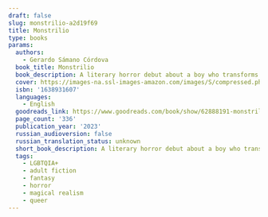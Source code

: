 ```yaml
---
draft: false
slug: monstrilio-a2d19f69
title: Monstrilio
type: books
params:
  authors:
    - Gerardo Sámano Córdova
  book_title: Monstrilio
  book_description: A literary horror debut about a boy who transforms into a monster, a monster who tries to be a man, and the people who love him in every form he takesGrieving mother Magos cuts out a piece of her deceased eleven-year-old son Santiago’s lung. Acting on fierce maternal instinct and the dubious logic of an old folktale, she nurtures the lung until it gains sentience, growing into the carnivorous little Monstrilio she keeps hidden within the walls of her family’s decaying Mexico City estate. Eventually, Monstrilio begins to resemble the Santiago he once was, but his innate impulses—though curbed by his biological and chosen family’s communal care—threaten to destroy this fragile second chance at life.A thought-provoking meditation on grief, acceptance, and the monstrous sides of love and loyalty, Gerardo Sámano Córdova blends bold imagination and evocative prose with deep emotional rigor. Told in four acts that span the globe from Brooklyn to Berlin,Monstriliooffers, with uncanny clarity, a cathartic and precise portrait of being human.
  cover: https://images-na.ssl-images-amazon.com/images/S/compressed.photo.goodreads.com/books/1664985853i/62888191.jpg
  isbn: '1638931607'
  languages:
    - English
  goodreads_link: https://www.goodreads.com/book/show/62888191-monstrilio
  page_count: '336'
  publication_year: '2023'
  russian_audioversion: false
  russian_translation_status: unknown
  short_book_description: A literary horror debut about a boy who transforms into a monster, a monster who tries to be a man, and the people who love him in every form he takesGrieving mother Magos cuts out a piece of her...
  tags:
    - LGBTQIA+
    - adult fiction
    - fantasy
    - horror
    - magical realism
    - queer
---
```


